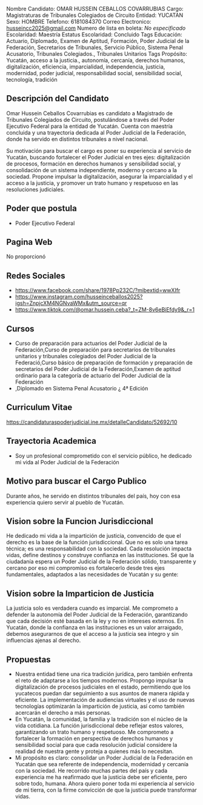 Nombre Candidato: OMAR HUSSEIN CEBALLOS COVARRUBIAS
Cargo: Magistraturas de Tribunales Colegiados de Circuito
Entidad: YUCATAN
Sexo: HOMBRE
Telefono: 6181084370
Correo Electronico: husseincc2025@gmail.com
Numero de lista en boleta: *No especificado*
Escolaridad: Maestría
Estatus Escolaridad: Concluido
Tags Educación: Actuario, Diplomado, Examen de Aptitud, Formación, Poder Judicial de la Federación, Secretarios de Tribunales, Servicio Público, Sistema Penal Acusatorio, Tribunales Colegiados., Tribunales Unitarios
Tags Propósito: Yucatán, acceso a la justicia., autonomía, cercanía, derechos humanos, digitalización, eficiencia, imparcialidad, independencia, justicia, modernidad, poder judicial, responsabilidad social, sensibilidad social, tecnología, tradición


## Descripción del Candidato 

Omar Hussein Ceballos Covarrubias es candidato a Magistrado de Tribunales Colegiados de Circuito, postulándose a través del Poder Ejecutivo Federal para la entidad de Yucatán. Cuenta con maestría concluida y una trayectoria dedicada al Poder Judicial de la Federación, donde ha servido en distintos tribunales a nivel nacional.

Su motivación para buscar el cargo es poner su experiencia al servicio de Yucatán, buscando fortalecer el Poder Judicial en tres ejes: digitalización de procesos, formación en derechos humanos y sensibilidad social, y consolidación de un sistema independiente, moderno y cercano a la sociedad. Propone impulsar la digitalización, asegurar la imparcialidad y el acceso a la justicia, y promover un trato humano y respetuoso en las resoluciones judiciales.


## Poder que postula

- Poder Ejecutivo Federal


## Pagina Web

No proporcionó


## Redes Sociales

- https://www.facebook.com/share/1978Pp232C/?mibextid=wwXIfr
- https://www.instagram.com/husseinceballos2025?igsh=ZnpjcXM4NGNvaWMx&utm_source=qr
- https://www.tiktok.com/@omar.hussein.ceba?_t=ZM-8v6eBiEfdy9&_r=1


## Cursos

- Curso de preparación para actuarios del Poder Judicial de la Federación,Curso de preparación para secretarios de tribunales unitarios y tribunales colegiados del Poder Judicial de la Federació,Curso básico de preparación de formación y preparación de secretarios del Poder Judicial de la Federación,Examen de aptitud ordinario para la categoría de actuario del Poder Judicial de la Federación
- ,Diplomado en Sistema Penal Acusatorio ¿ 4ª Edición


## Curriculum Vitae

https://candidaturaspoderjudicial.ine.mx/detalleCandidato/52692/10


## Trayectoria Academica

- Soy un profesional comprometido con el servicio público, he dedicado mi vida al Poder Judicial de la Federación


## Motivo para buscar el Cargo Publico

Durante años, he servido en distintos tribunales del país, hoy con esa experiencia quiero servir al pueblo de Yucatán.


## Vision sobre la Funcion Jurisdiccional

He dedicado mi vida a la impartición de justicia, convencido de que el derecho es la base de la función jurisdiccional. Que no es solo una tarea técnica; es una responsabilidad con la sociedad. Cada resolución impacta vidas, define destinos y construye confianza en las instituciones. Sé que la ciudadanía espera un Poder Judicial de la Federación sólido, transparente y cercano por eso mi compromiso es fortalecerlo desde tres ejes fundamentales, adaptados a las necesidades de Yucatán y su gente:


## Vision sobre la Imparticion de Justicia

La justicia solo es verdadera cuando es imparcial. Me comprometo a defender la autonomía del Poder Judicial de la Federación, garantizando que cada decisión esté basada en la ley y no en intereses externos. En Yucatán, donde la confianza en las instituciones es un valor arraigado, debemos asegurarnos de que el acceso a la justicia sea íntegro y sin influencias ajenas al derecho.


## Propuestas

- Nuestra entidad tiene una rica tradición jurídica, pero también enfrenta el reto de adaptarse a los tiempos modernos. Propongo impulsar la digitalización de procesos judiciales en el estado, permitiendo que los yucatecos puedan dar seguimiento a sus asuntos de manera rápida y eficiente. La implementación de audiencias virtuales y el uso de nuevas tecnologías optimizarán la impartición de justicia, así como también acercarán el derecho a más personas.
- En Yucatán, la comunidad, la familia y la tradición son el núcleo de la vida cotidiana. La función jurisdiccional debe reflejar estos valores, garantizando un trato humano y respetuoso. Me comprometo a fortalecer la formación en perspectiva de derechos humanos y sensibilidad social para que cada resolución judicial considere la realidad de nuestra gente y proteja a quienes más lo necesitan.
- Mi propósito es claro: consolidar un Poder Judicial de la Federación en Yucatán que sea referente de independencia, modernidad y cercanía con la sociedad. He recorrido muchas partes del país y cada experiencia me ha reafirmado que la justicia debe ser eficiente, pero sobre todo, humana. Ahora quiero poner toda mi experiencia al servicio de mi tierra, con la firme convicción de que la justicia puede transformar vidas.

